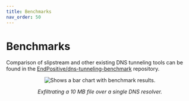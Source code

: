 ```yaml
---
title: Benchmarks
nav_order: 50
---
```


# Benchmarks

Comparison of slipstream and other existing DNS tunneling tools can be found in the [EndPositive/dns-tunneling-benchmark](https://github.com/EndPositive/dns-tunneling-benchmark) repository.

<p align="center">
  <picture align="center">
    <source srcset="/slipstream/assets/file_transfer_times_light.png">
    <img alt="Shows a bar chart with benchmark results." src="/slipstream/assets/file_transfer_times_light.png">
  </picture>
</p>

<p align="center">
  <i>Exfiltrating a 10 MB file over a single DNS resolver.</i>
</p>
